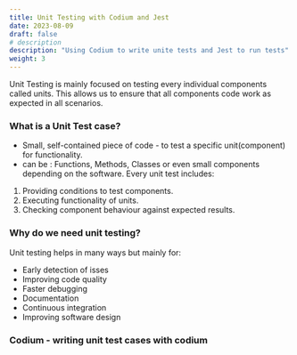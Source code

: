 ```yaml
---
title: Unit Testing with Codium and Jest
date: 2023-08-09
draft: false
# description
description: "Using Codium to write unite tests and Jest to run tests"
weight: 3
---
```


Unit Testing is mainly focused on testing every individual components called units. This allows us to ensure that all components code work as expected in all scenarios.

### What is a Unit Test case?
- Small, self-contained piece of code - to test a specific unit(component) for functionality.
- can be : Functions, Methods, Classes or even small components depending on the software.
Every unit test includes:
1. Providing conditions to test components.
2. Executing functionality of units.
3. Checking component behaviour against expected results.

### Why do we need unit testing?
Unit testing helps in many ways but mainly for:
- Early detection of isses
- Improving code quality
- Faster debugging
- Documentation
- Continuous integration
- Improving software design

### Codium - writing unit test cases with codium


